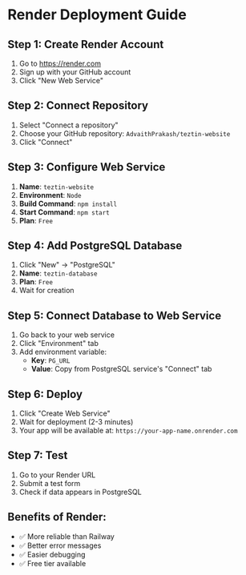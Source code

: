 # Render Deployment Guide

## Step 1: Create Render Account
1. Go to https://render.com
2. Sign up with your GitHub account
3. Click "New Web Service"

## Step 2: Connect Repository
1. Select "Connect a repository"
2. Choose your GitHub repository: `AdvaithPrakash/teztin-website`
3. Click "Connect"

## Step 3: Configure Web Service
1. **Name**: `teztin-website`
2. **Environment**: `Node`
3. **Build Command**: `npm install`
4. **Start Command**: `npm start`
5. **Plan**: `Free`

## Step 4: Add PostgreSQL Database
1. Click "New" → "PostgreSQL"
2. **Name**: `teztin-database`
3. **Plan**: `Free`
4. Wait for creation

## Step 5: Connect Database to Web Service
1. Go back to your web service
2. Click "Environment" tab
3. Add environment variable:
   - **Key**: `PG_URL`
   - **Value**: Copy from PostgreSQL service's "Connect" tab

## Step 6: Deploy
1. Click "Create Web Service"
2. Wait for deployment (2-3 minutes)
3. Your app will be available at: `https://your-app-name.onrender.com`

## Step 7: Test
1. Go to your Render URL
2. Submit a test form
3. Check if data appears in PostgreSQL

## Benefits of Render:
- ✅ More reliable than Railway
- ✅ Better error messages
- ✅ Easier debugging
- ✅ Free tier available 